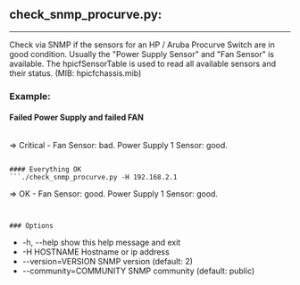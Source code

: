 ## check_snmp_procurve.py:
---

Check via SNMP if the sensors for an HP / Aruba Procurve Switch are in good condition. Usually the "Power Supply Sensor" and "Fan Sensor" is available.
The hpicfSensorTable is used to read all available sensors and their status. (MIB: hpicfchassis.mib)


### Example:

#### Failed Power Supply and failed FAN
```./check_snmp_procurve.py -H 192.168.2.1
```
=> 
Critical - Fan Sensor: bad. Power Supply 1 Sensor: good.
```

#### Everything OK
```./check_snmp_procurve.py -H 192.168.2.1
```
=> 
OK - Fan Sensor: good. Power Supply 1 Sensor: good.
```


### Options
```
-  -h, --help            show this help message and exit
-  -H HOSTNAME           Hostname or ip address
-  --version=VERSION     SNMP version (default: 2)
-  --community=COMMUNITY  SNMP community (default: public)
```
